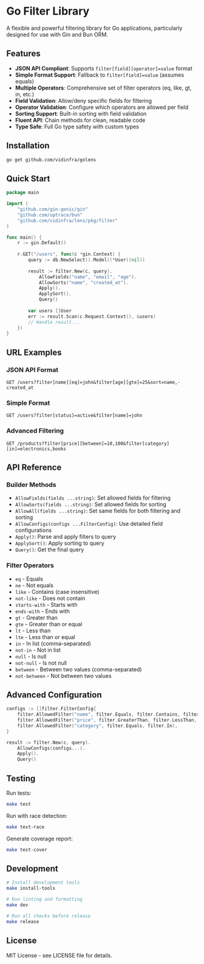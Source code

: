 # Go Filter Library

A flexible and powerful filtering library for Go applications, particularly designed for use with Gin and Bun ORM.

## Features

- **JSON API Compliant**: Supports `filter[field][operator]=value` format
- **Simple Format Support**: Fallback to `filter[field]=value` (assumes equals)
- **Multiple Operators**: Comprehensive set of filter operators (eq, like, gt, in, etc.)
- **Field Validation**: Allow/deny specific fields for filtering
- **Operator Validation**: Configure which operators are allowed per field
- **Sorting Support**: Built-in sorting with field validation
- **Fluent API**: Chain methods for clean, readable code
- **Type Safe**: Full Go type safety with custom types

## Installation

```bash
go get github.com/vidinfra/golens
```

## Quick Start

```go
package main

import (
    "github.com/gin-gonic/gin"
    "github.com/uptrace/bun"
    "github.com/vidinfra/lens/pkg/filter"
)

func main() {
    r := gin.Default()
    
    r.GET("/users", func(c *gin.Context) {
        query := db.NewSelect().Model((*User)(nil))
        
        result := filter.New(c, query).
            AllowFields("name", "email", "age").
            AllowSorts("name", "created_at").
            Apply().
            ApplySort().
            Query()
            
        var users []User
        err := result.Scan(c.Request.Context(), &users)
        // Handle result...
    })
}
```

## URL Examples

### JSON API Format
```
GET /users?filter[name][eq]=john&filter[age][gte]=25&sort=name,-created_at
```

### Simple Format
```
GET /users?filter[status]=active&filter[name]=john
```

### Advanced Filtering
```
GET /products?filter[price][between]=10,100&filter[category][in]=electronics,books
```

## API Reference

### Builder Methods

- `AllowFields(fields ...string)`: Set allowed fields for filtering
- `AllowSorts(fields ...string)`: Set allowed fields for sorting  
- `AllowAll(fields ...string)`: Set same fields for both filtering and sorting
- `AllowConfigs(configs ...FilterConfig)`: Use detailed field configurations
- `Apply()`: Parse and apply filters to query
- `ApplySort()`: Apply sorting to query
- `Query()`: Get the final query

### Filter Operators

- `eq` - Equals
- `ne` - Not equals  
- `like` - Contains (case insensitive)
- `not-like` - Does not contain
- `starts-with` - Starts with
- `ends-with` - Ends with
- `gt` - Greater than
- `gte` - Greater than or equal
- `lt` - Less than
- `lte` - Less than or equal
- `in` - In list (comma-separated)
- `not-in` - Not in list
- `null` - Is null
- `not-null` - Is not null
- `between` - Between two values (comma-separated)
- `not-between` - Not between two values

## Advanced Configuration

```go
configs := []filter.FilterConfig{
    filter.AllowedFilter("name", filter.Equals, filter.Contains, filter.StartsWith),
    filter.AllowedFilter("price", filter.GreaterThan, filter.LessThan, filter.Between),
    filter.AllowedFilter("category", filter.Equals, filter.In),
}

result := filter.New(c, query).
    AllowConfigs(configs...).
    Apply().
    Query()
```

## Testing

Run tests:
```bash
make test
```

Run with race detection:
```bash
make test-race  
```

Generate coverage report:
```bash
make test-cover
```

## Development

```bash
# Install development tools
make install-tools

# Run linting and formatting
make dev

# Run all checks before release
make release
```

## License

MIT License - see LICENSE file for details.
